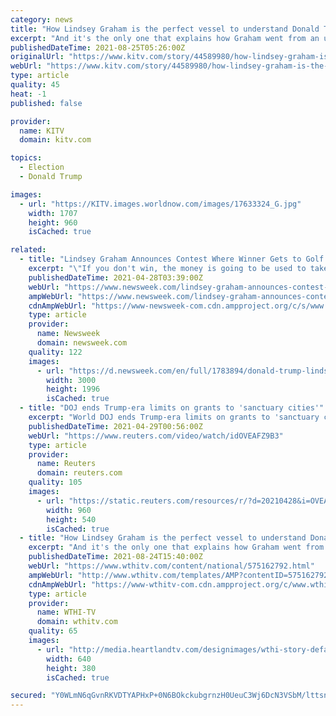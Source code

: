 ```yaml
---
category: news
title: "How Lindsey Graham is the perfect vessel to understand Donald Trump's death grip on the GOP"
excerpt: "And it's the only one that explains how Graham went from an understudy to Sen. John McCain in the early part of this decade to a full-fledged Trumper by the end of it. \"What emerges from interviews with more than 60 people close to him,"
publishedDateTime: 2021-08-25T05:26:00Z
originalUrl: "https://www.kitv.com/story/44589980/how-lindsey-graham-is-the-perfect-vessel-to-understand-donald-trumps-death-grip-on-the-gop"
webUrl: "https://www.kitv.com/story/44589980/how-lindsey-graham-is-the-perfect-vessel-to-understand-donald-trumps-death-grip-on-the-gop"
type: article
quality: 45
heat: -1
published: false

provider:
  name: KITV
  domain: kitv.com

topics:
  - Election
  - Donald Trump

images:
  - url: "https://KITV.images.worldnow.com/images/17633324_G.jpg"
    width: 1707
    height: 960
    isCached: true

related:
  - title: "Lindsey Graham Announces Contest Where Winner Gets to Golf With Trump and Him"
    excerpt: "\"If you don't win, the money is going to be used to take back the House and the Senate, so we can stop this slide to socialism,\" Graham said."
    publishedDateTime: 2021-04-28T03:39:00Z
    webUrl: "https://www.newsweek.com/lindsey-graham-announces-contest-where-winner-gets-golf-trump-him-1586971"
    ampWebUrl: "https://www.newsweek.com/lindsey-graham-announces-contest-where-winner-gets-golf-trump-him-1586971?amp=1"
    cdnAmpWebUrl: "https://www-newsweek-com.cdn.ampproject.org/c/s/www.newsweek.com/lindsey-graham-announces-contest-where-winner-gets-golf-trump-him-1586971?amp=1"
    type: article
    provider:
      name: Newsweek
      domain: newsweek.com
    quality: 122
    images:
      - url: "https://d.newsweek.com/en/full/1783894/donald-trump-lindsey-graham-golf-contest-tournament.jpg"
        width: 3000
        height: 1996
        isCached: true
  - title: "DOJ ends Trump-era limits on grants to 'sanctuary cities'"
    excerpt: "World DOJ ends Trump-era limits on grants to 'sanctuary cities' Posted . The U.S. Justice Department has repealed a policy put in place during Donald Trump's presidency that cut o"
    publishedDateTime: 2021-04-29T00:56:00Z
    webUrl: "https://www.reuters.com/video/watch/idOVEAFZ9B3"
    type: article
    provider:
      name: Reuters
      domain: reuters.com
    quality: 105
    images:
      - url: "https://static.reuters.com/resources/r/?d=20210428&i=OVEAFZ9B3&r=OVEAFZ9B3&t=2"
        width: 960
        height: 540
        isCached: true
  - title: "How Lindsey Graham is the perfect vessel to understand Donald Trump's death grip on the GOP"
    excerpt: "And it's the only one that explains how Graham went from an understudy to Sen. John McCain in the early part of this decade to a full-fledged Trumper by the end of it. \"What emerges from interviews with more than 60 people close to him,"
    publishedDateTime: 2021-08-24T15:40:00Z
    webUrl: "https://www.wthitv.com/content/national/575162792.html"
    ampWebUrl: "http://www.wthitv.com/templates/AMP?contentID=575162792"
    cdnAmpWebUrl: "https://www-wthitv-com.cdn.ampproject.org/c/www.wthitv.com/templates/AMP?contentID=575162792"
    type: article
    provider:
      name: WTHI-TV
      domain: wthitv.com
    quality: 65
    images:
      - url: "http://media.heartlandtv.com/designimages/wthi-story-default-image-640x380.png"
        width: 640
        height: 380
        isCached: true

secured: "Y0WLmN6qGvnRKVDTYAPHxP+0N6BOkckubgrnzH0UeuC3Wj6DcN3VSbM/lttsn/Px/dZ1KMgX8QxnLqkPpXcacThbMOmf5WHuybi/JF017L+r6Wo5jeBG90BdjBgmhBjTXpQZjLgZeeYLNMio6gR2lPDHnA6h43ptIhlqKATe2CQo694ysubLngv1q2uJWf/18D1r/Uun0xLHA7UpAJgCg/t4lS6x/23JmXidxhmZgWlGBetBiWVfL+Pvz7QEEx++zkK3XYMT4JdJPmdZh43z1VuBsxdUEHyOqLWmFzBqlNBcZOMw6f5FyCDqZ75JdpnRsDufi6sBcJpgD6WXkl+bNpRYEt+MZOM9IdKvr2BrqXI=;jeejQvtWbfNhZ6xArslGRQ=="
---
```



